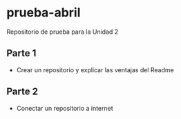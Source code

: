 # prueba-abril
Repositorio de prueba para la Unidad 2
## Parte 1
* Crear un repositorio y explicar las ventajas del Readme
## Parte 2
* Conectar un repositorio a internet
